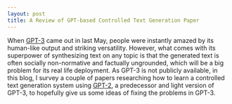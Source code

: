 ```yaml
---
layout: post
title: A Review of GPT-based Controlled Text Generation Paper
---
```


When [GPT-3](https://arxiv.org/abs/2005.14165) came out in last May, people were instantly amazed by its human-like output and striking versatility.
However, what comes with its superpower of synthesizing text on any topic is that the generated text is often socially non-normative and factually ungrounded, 
which will be a big problem for its real life deployment.
As GPT-3 is not publicly available, in this blog, I survey a couple of papers researching how to learn a controlled text generation system using [GPT-2](https://openai.com/blog/gpt-2-6-month-follow-up/),
a predecessor and light version of GPT-3, to hopefully give us some ideas of fixing the problems in GPT-3.